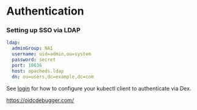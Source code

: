 # Authentication

### Setting up SSO via LDAP

```yaml
ldap:
  adminGroup: NA1
  username: uid=admin,ou=system
  password: secret
  port: 10636
  host: apacheds.ldap
  dn: ou=users,dc=example,dc=com
```

See [login](/user-guide/login) for how to configure your kubectl client to authenticate via Dex.


https://oidcdebugger.com/
